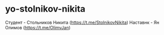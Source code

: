 # yo-stolnikov-nikita
Студент - Стольников Никита (https://t.me/StolnikovNikita)
Наставнк - Ян Олимов (https://t.me/OlimvJan)